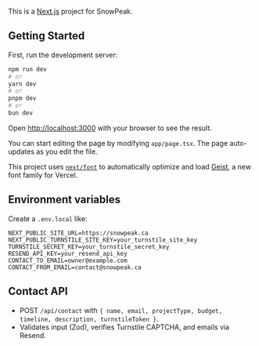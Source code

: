 This is a [Next.js](https://nextjs.org) project for SnowPeak.

## Getting Started

First, run the development server:

```bash
npm run dev
# or
yarn dev
# or
pnpm dev
# or
bun dev
```

Open [http://localhost:3000](http://localhost:3000) with your browser to see the result.

You can start editing the page by modifying `app/page.tsx`. The page auto-updates as you edit the file.

This project uses [`next/font`](https://nextjs.org/docs/app/building-your-application/optimizing/fonts) to automatically optimize and load [Geist](https://vercel.com/font), a new font family for Vercel.

## Environment variables

Create a `.env.local` like:

```
NEXT_PUBLIC_SITE_URL=https://snowpeak.ca
NEXT_PUBLIC_TURNSTILE_SITE_KEY=your_turnstile_site_key
TURNSTILE_SECRET_KEY=your_turnstile_secret_key
RESEND_API_KEY=your_resend_api_key
CONTACT_TO_EMAIL=owner@example.com
CONTACT_FROM_EMAIL=contact@snowpeak.ca
```

## Contact API

- POST `/api/contact` with `{ name, email, projectType, budget, timeline, description, turnstileToken }`.
- Validates input (Zod), verifies Turnstile CAPTCHA, and emails via Resend.

